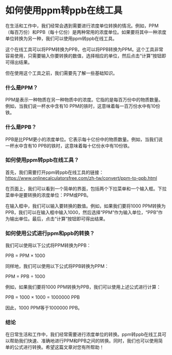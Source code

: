 如何使用ppm转ppb在线工具
===============

在生活和工作中，我们经常会遇到需要进行浓度单位转换的情况。例如，PPM（每百万份）和PPB（每十亿份）是两种常用的浓度单位。如果要将其中一种浓度单位转换为另一种，我们可以使用ppm转ppb在线工具。

这个在线工具可以将PPM转换为PPB，也可以将PPB转换为PPM。这个工具非常容易使用，只需要输入你要转换的数值，选择相应的单位，然后点击“计算”按钮即可得出结果。

但在使用这个工具之前，我们需要先了解一些基础知识。

### 什么是PPM？

PPM是表示一种物质在另一种物质中的浓度。它指的是每百万份中的物质数量。例如，当我们说一杯水中含有10 PPM的铁时，这意味着每一百万份水中有10份铁。

### 什么是PPB？

PPB是比PPM更小的浓度单位。它表示每十亿份中的物质数量。例如，当我们说一杯水中含有10 PPB的铁时，这意味着每十亿份水中有10份铁。

### 如何使用ppm转ppb在线工具？

首先，我们需要打开ppm转ppb在线工具的链接：<https://www.onlinecalculatorsfree.com/zh-tw/convert/ppm-to-ppb.html>

在页面上，我们可以看到一个简单的界面，包括两个下拉菜单和一个输入框。下拉菜单中是要转换的浓度单位：PPM或PPB。

在输入框中，我们可以输入要转换的数值。例如，如果我们要将1000 PPM转换为PPB，我们可以在输入框中输入1000，然后选择“PPM”作为输入单位，“PPB”作为输出单位。最后，点击“计算”按钮即可得出结果。

### 如何使用公式进行ppm和ppb的转换？

我们可以使用以下公式将PPM转换为PPB：

PPB = PPM × 1000

同样地，我们可以使用以下公式将PPB转换为PPM：

PPM = PPB ÷ 1000

例如，如果我们要将1000 PPM转换为PPB，我们可以使用上述公式进行计算：

PPB = 1000 × 1000 = 1000000 PPB

因此，1000 PPM等于1000000 PPB。

### 结论

在日常生活和工作中，我们经常需要进行浓度单位的转换。ppm转ppb在线工具可以帮助我们快速、准确地进行PPM和PPB之间的转换。同时，我们也可以使用简单的公式进行转换。希望这篇文章对您有所帮助！
